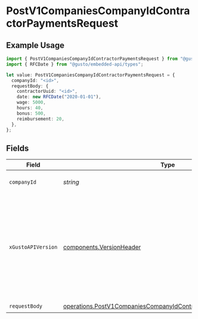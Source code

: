 # PostV1CompaniesCompanyIdContractorPaymentsRequest

## Example Usage

```typescript
import { PostV1CompaniesCompanyIdContractorPaymentsRequest } from "@gusto/embedded-api/models/operations";
import { RFCDate } from "@gusto/embedded-api/types";

let value: PostV1CompaniesCompanyIdContractorPaymentsRequest = {
  companyId: "<id>",
  requestBody: {
    contractorUuid: "<id>",
    date: new RFCDate("2020-01-01"),
    wage: 5000,
    hours: 40,
    bonus: 500,
    reimbursement: 20,
  },
};
```

## Fields

| Field                                                                                                                                                                                                                        | Type                                                                                                                                                                                                                         | Required                                                                                                                                                                                                                     | Description                                                                                                                                                                                                                  |
| ---------------------------------------------------------------------------------------------------------------------------------------------------------------------------------------------------------------------------- | ---------------------------------------------------------------------------------------------------------------------------------------------------------------------------------------------------------------------------- | ---------------------------------------------------------------------------------------------------------------------------------------------------------------------------------------------------------------------------- | ---------------------------------------------------------------------------------------------------------------------------------------------------------------------------------------------------------------------------- |
| `companyId`                                                                                                                                                                                                                  | *string*                                                                                                                                                                                                                     | :heavy_check_mark:                                                                                                                                                                                                           | The UUID of the company                                                                                                                                                                                                      |
| `xGustoAPIVersion`                                                                                                                                                                                                           | [components.VersionHeader](../../models/components/versionheader.md)                                                                                                                                                         | :heavy_minus_sign:                                                                                                                                                                                                           | Determines the date-based API version associated with your API call. If none is provided, your application's [minimum API version](https://docs.gusto.com/embedded-payroll/docs/api-versioning#minimum-api-version) is used. |
| `requestBody`                                                                                                                                                                                                                | [operations.PostV1CompaniesCompanyIdContractorPaymentsRequestBody](../../models/operations/postv1companiescompanyidcontractorpaymentsrequestbody.md)                                                                         | :heavy_check_mark:                                                                                                                                                                                                           | N/A                                                                                                                                                                                                                          |